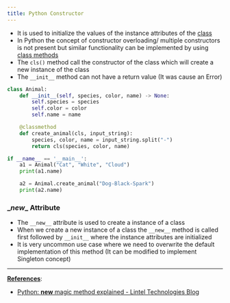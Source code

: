 ```yaml
---
title: Python Constructor
---
```


* It is used to initialize the values of the instance attributes of the [class](Python%20Classes.md)
* In Python the concept of constructor overloading/ multiple constructors is not present but similar functionality can be implemented by using [class methods](Python%20Methods.md)
* The `cls()` method call the constructor of the class which will create a new instance of the class
* The `__init__` method can not have a return value (It was cause an Error)

````python
class Animal:
    def __init__(self, species, color, name) -> None:
        self.species = species
        self.color = color
        self.name = name

    @classmethod
    def create_animal(cls, input_string):
        species, color, name = input_string.split("-")
        return cls(species, color, name)

if __name__ == '__main__':
    a1 = Animal("Cat", "White", "Cloud")
    print(a1.name)

    a2 = Animal.create_animal("Dog-Black-Spark")
    print(a2.name)
````

### \_*new*\_ Attribute

* The `__new__` attribute is used to create a instance of a class
* When we create a new instance of a class the `__new__` method is called first followed by `__init__` where the instance attributes are initialized
* It is very uncommon use case where we need to overwrite the default implementation of this method (It can be modified to implement Singleton concept)

---

**<u>References</u>**:

* [Python: **new** magic method explained - Lintel Technologies Blog](https://howto.lintel.in/python-__new__-magic-method-explained/)
